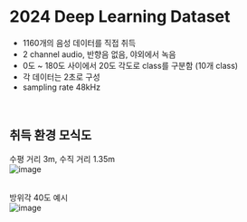 # 2024 Deep Learning Dataset
- 1160개의 음성 데이터를 직접 취득
- 2 channel audio, 반향음 없음, 야외에서 녹음
- 0도 ~ 180도 사이에서 20도 각도로 class를 구분함 (10개 class)
- 각 데이터는 2초로 구성
- sampling rate 48kHz
<br />

## 취득 환경 모식도
수평 거리 3m, 수직 거리 1.35m  
![image](https://github.com/user-attachments/assets/a7285ccc-b04e-44ca-b001-af2ec01f6c73)  
<br />  

방위각 40도 예시  
![image](https://github.com/user-attachments/assets/b9dcfe68-664a-4adc-b3b1-96010c02415e)

